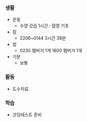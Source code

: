 ### 생활

- 운동
    - 수영 강습 1시간 : 접영 기초
- 잠
    - 2206~0144 3시간 38분
- 밥
    - 0230 햄버거 1개 1600 햄버거 1개
- 기분
    - 보통

### 활동

- 도수치료

### 학습

- 코딩테스트 준비
  
